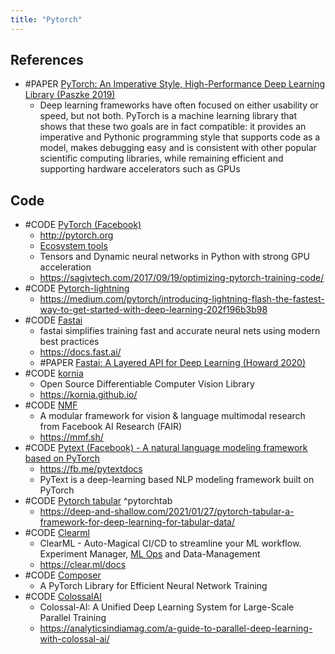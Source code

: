 ```yaml
---
title: "Pytorch"
---
```



## References
- #PAPER [PyTorch: An Imperative Style, High-Performance Deep Learning Library (Paszke 2019)](https://arxiv.org/abs/1912.01703)
	- Deep learning frameworks have often focused on either usability or speed, but not both. PyTorch is a machine learning library that shows that these two goals are in fact compatible: it provides an imperative and Pythonic programming style that supports code as a model, makes debugging easy and is consistent with other popular scientific computing libraries, while remaining efficient and supporting hardware accelerators such as GPUs


## Code
- #CODE [PyTorch (Facebook)](https://github.com/pytorch/pytorch)
	- http://pytorch.org
	- [Ecosystem tools](https://pytorch.org/ecosystem/)
	- Tensors and Dynamic neural networks in Python with strong GPU acceleration
	- https://sagivtech.com/2017/09/19/optimizing-pytorch-training-code/
- #CODE [Pytorch-lightning](https://pytorchlightning.ai/)
	- https://medium.com/pytorch/introducing-lightning-flash-the-fastest-way-to-get-started-with-deep-learning-202f196b3b98
- #CODE [Fastai](https://github.com/fastai/fastai)
	- fastai simplifies training fast and accurate neural nets using modern best practices
	- https://docs.fast.ai/
	- #PAPER [Fastai: A Layered API for Deep Learning (Howard 2020)](https://www.mdpi.com/2078-2489/11/2/108/htm)
- #CODE [kornia](https://github.com/kornia/kornia)
	- Open Source Differentiable Computer Vision Library
	- https://kornia.github.io/
- #CODE [NMF](https://github.com/facebookresearch/mmf)
	- A modular framework for vision & language multimodal research from Facebook AI Research (FAIR)
	- https://mmf.sh/
- #CODE [Pytext (Facebook) - A natural language modeling framework based on PyTorch](https://github.com/facebookresearch/pytext )
	- https://fb.me/pytextdocs
	- PyText is a deep-learning based NLP modeling framework built on PyTorch
- #CODE [Pytorch tabular](https://github.com/manujosephv/pytorch_tabular) ^pytorchtab
	- https://deep-and-shallow.com/2021/01/27/pytorch-tabular-a-framework-for-deep-learning-for-tabular-data/
- #CODE [Clearml](https://github.com/allegroai/clearml)
	- ClearML - Auto-Magical CI/CD to streamline your ML workflow. Experiment Manager, [ML Ops](AI/DS%20and%20DataEng/ML%20Ops.md) and Data-Management
	- https://clear.ml/docs
- #CODE [Composer](https://github.com/mosaicml/composer)
	- A PyTorch Library for Efficient Neural Network Training
- #CODE [ColossalAI](https://github.com/hpcaitech/ColossalAI)
	- Colossal-AI: A Unified Deep Learning System for Large-Scale Parallel Training
	- https://analyticsindiamag.com/a-guide-to-parallel-deep-learning-with-colossal-ai/